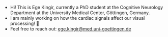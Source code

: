 - Hi! This is Ege Kingir, currently a PhD student at the Cognitive Neurology Department at the University Medical Center, Göttingen, Germany.
- I am mainly working on how the cardiac signals affect our visual processing! 👀
- Feel free to reach out: ege.kingir@med.uni-goettingen.de

<!---
ege-kingir/ege-kingir is a ✨ special ✨ repository because its `README.md` (this file) appears on your GitHub profile.
You can click the Preview link to take a look at your changes.
--->
